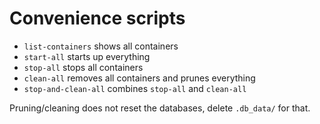 # Convenience scripts

- <code>list-containers</code> shows all containers
- <code>start-all</code> starts up everything
- <code>stop-all</code> stops all containers
- <code>clean-all</code> removes all containers and prunes everything
- <code>stop-and-clean-all</code> combines <code>stop-all</code> and <code>clean-all</code>

Pruning/cleaning does not reset the databases, delete <code>.db_data/</code> for that.
